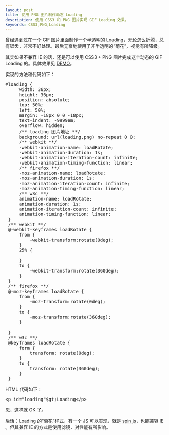 ```yaml
---
layout: post
title: 使用 PNG 图片制作动态 Loading
description: 使用 CSS3 和 PNG 图片实现 GIF Loading 效果。
keywords: CSS3,PNG,Loading
---
```


曾经遇到过在一个 GIF 图片里面制作一个半透明的 Loading，无论怎么折腾，总有锯齿，非常不好处理。最后无奈地使用了非半透明的“菊花”，视觉有所降级。

其实如果不兼容 IE 的话，还是可以使用 CSS3 + PNG 图片完成这个动态的 GIF Loading 的。具体效果见 <a href="http://www.pizn.me/demo/loading.html" target="_blank" title="demo">DEMO</a>。

实现的方法和代码如下：

<pre name="colorcode" class="css">
#loading {
     width: 36px;
     height: 36px;
     position: absolute;
     top: 50%;
     left: 50%;
     margin: -18px 0 0 -18px;
     text-indent: -9999em;
     overflow: hidden;
     /** loading 图片地址 **/
     background: url(loading.png) no-repeat 0 0;
     /** webkit **/
     -webkit-animation-name: loadRotate;
     -webkit-animation-duration: 1s;
     -webkit-animation-iteration-count: infinite;
     -webkit-animation-timing-function: linear;
     /** firefox **/ 
     -moz-animation-name: loadRotate;
     -moz-animation-duration: 1s;
     -moz-animation-iteration-count: infinite;
     -moz-animation-timing-function: linear;
     /** w3c **/
     animation-name: loadRotate;
     animation-duration: 1s;
     animation-iteration-count: infinite;
     animation-timing-function: linear;
 }
 /** webkit **/
 @-webkit-keyframes loadRotate {
     from {
         -webkit-transform:rotate(0deg);
     }
     25% {

     }
     to {
         -webkit-transform:rotate(360deg);
     }
 }
 /** firefox **/
 @-moz-keyframes loadRotate {
     from {
         -moz-transform:rotate(0deg);
     }
     to {
         -moz-transform:rotate(360deg);
     }

 }
 /** w3c **/
 @keyframes loadRotate {
     form {
         transform: rotate(0deg);
     }
     to {
         transform: rotate(360deg);
     }
 }
</pre>

HTML 代码如下：
<pre class="html" name="colorcode">
&lt;p id="loading"$gt;Loading&lt;/p&gt;
</pre>

恩，这样就 OK 了。

后话：Loading 的“菊花”样式，有一个 JS 可以实现，就是 <a href="http://fgnass.github.com/spin.js/" title="spin.js" target="_blank">spin.js</a>，也能兼容 IE 。但其兼容 IE 的方式是使用滤镜，对性能有所影响。
